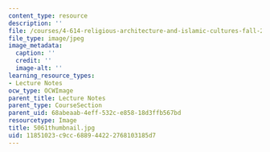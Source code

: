 ```yaml
---
content_type: resource
description: ''
file: /courses/4-614-religious-architecture-and-islamic-cultures-fall-2002/11851023c9cc688944222768103185d7_5061thumbnail.jpg
file_type: image/jpeg
image_metadata:
  caption: ''
  credit: ''
  image-alt: ''
learning_resource_types:
- Lecture Notes
ocw_type: OCWImage
parent_title: Lecture Notes
parent_type: CourseSection
parent_uid: 68abeaab-4eff-532c-e858-18d3ffb567bd
resourcetype: Image
title: 5061thumbnail.jpg
uid: 11851023-c9cc-6889-4422-2768103185d7
---
```

